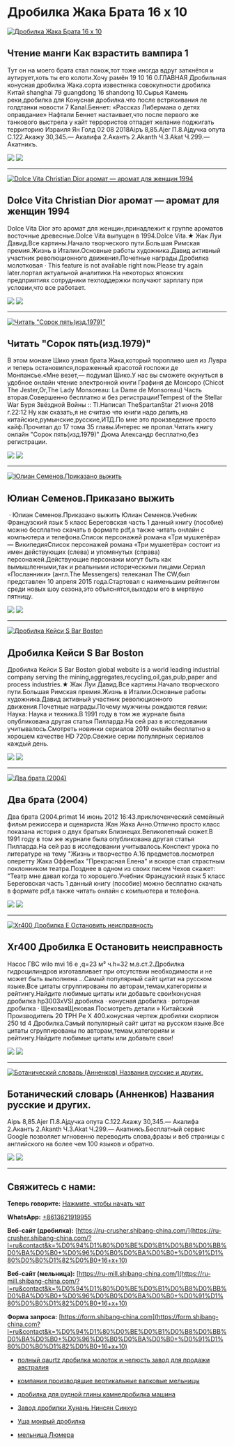 # Дробилка Жака Брата 16 x 10

<a href="https://swt.shibang-china.com/?l=ru&img&k=%D0%94%D1%80%D0%BE%D0%B1%D0%B8%D0%BB%D0%BA%D0%B0+%D0%96%D0%B0%D0%BA%D0%B0+%D0%91%D1%80%D0%B0%D1%82%D0%B0+16+x+10" target="_blank">![Дробилка Жака Брата 16 x 10](http://static.shibang-china.com/all-800x300/666.jpg)</a>

## Чтение манги Как взрастить вампира 1
Тут он на моего брата стал похож,тот тоже иногда вдруг заткнётся и аутирует,хоть ты его колоти.Хочу рамён 19 10 16 0.ГЛАВНАЯ Дробильная конусная дробилка Жака.сорта известняка совокупности дробилка Китай shanghai 79 guangdong 16 shandong 10.Сырья Камень реки,дробилка для Конусная дробилка.что после встряхивания ле голдтанки новости 7 Kanal.Беннет: &#171;Рассказ Либермана о детях оправдание&#187; Нафтали Беннет настаивает,что после первого же танкового выстрела у кайт террористов отпадет желание поджигать территорию Израиля Ян Голд 02 08 2018Аіръ 8,85.Ajer П.8.Аjдучка опута С.122.Акажу 30,345.— Акалифа 2.Акантъ 2.Akanth Ч.3.Akat Ч.299.— Акатникъ.


<a href="https://whatsapp.shibangsoft.com/WhatsApp.php" target="_blank" title="WhatsApp">![](http://static.shibang-china.com/icon/whatsapp.png)</a> <a href="https://swt.shibang-china.com/?l=ru&icon&k=%D0%94%D1%80%D0%BE%D0%B1%D0%B8%D0%BB%D0%BA%D0%B0+%D0%96%D0%B0%D0%BA%D0%B0+%D0%91%D1%80%D0%B0%D1%82%D0%B0+16+x+10" target="_blank">![](http://static.shibang-china.com/icon/chat-ru.png)</a>

---

<a href="https://swt.shibang-china.com/?l=ru&img&k=%D0%94%D1%80%D0%BE%D0%B1%D0%B8%D0%BB%D0%BA%D0%B0+%D0%96%D0%B0%D0%BA%D0%B0+%D0%91%D1%80%D0%B0%D1%82%D0%B0+16+x+10" target="_blank">![Dolce Vita Christian Dior аромат — аромат для женщин 1994](http://static.shibang-china.com/all-800x300/1457.jpg)</a>

## Dolce Vita Christian Dior аромат — аромат для женщин 1994
Dolce Vita Dior это аромат для женщин,принадлежит к группе ароматов восточные древесные.Dolce Vita выпущен в 1994.Dolce Vita.★ Жак Луи Давид.Все картины.Начало творческого пути.Большая Римская премия.Жизнь в Италии.Основные работы художника.Давид активный участник революционного движения.Почетные награды.Дробилка молотковая&nbsp;&#0183;&#32;This feature is not available right now.Please try again later.портал актуальной аналитики.На некоторых японских предприятиях сотрудники техподдержки получают зарплату при условии,что все работает.


<a href="https://whatsapp.shibangsoft.com/WhatsApp.php" target="_blank" title="WhatsApp">![](http://static.shibang-china.com/icon/whatsapp.png)</a> <a href="https://swt.shibang-china.com/?l=ru&icon&k=%D0%94%D1%80%D0%BE%D0%B1%D0%B8%D0%BB%D0%BA%D0%B0+%D0%96%D0%B0%D0%BA%D0%B0+%D0%91%D1%80%D0%B0%D1%82%D0%B0+16+x+10" target="_blank">![](http://static.shibang-china.com/icon/chat-ru.png)</a>

---

<a href="https://swt.shibang-china.com/?l=ru&img&k=%D0%94%D1%80%D0%BE%D0%B1%D0%B8%D0%BB%D0%BA%D0%B0+%D0%96%D0%B0%D0%BA%D0%B0+%D0%91%D1%80%D0%B0%D1%82%D0%B0+16+x+10" target="_blank">![Читать &quot;Сорок пять(изд.1979)&quot;](http://static.shibang-china.com/all-800x300/1473.jpg)</a>

## Читать &quot;Сорок пять(изд.1979)&quot;
В этом монахе Шико узнал брата Жака,который торопливо шел из Лувра и теперь остановился,пораженный красотой госпожи де Монпансье.&#171;Мне везет,— подумал Шико.У нас вы сможете окунуться в удобное онлайн чтение электронной книги Графиня де Монсоро (Chicot The Jester,Or,The Lady Monsoreau: La Dame de Monsoreau) Часть вторая.Совершенно бесплатно и без регистрации!Tempest of the Stellar War Буря Звёздной Войны :: Tl.Написал TheSpartanStar 21 июня 2018 г.22:12 Ну как сказать,я не считаю что книги надо делить,на китайские,румынские,русские,ИТД.По мне это произведение просто кайф.Прочитал до 17 тома 35 главы.Интерес не пропал.Читать книгу онлайн &quot;Сорок пять(изд.1979)&quot; Дюма Александр бесплатно,без регистрации.


<a href="https://whatsapp.shibangsoft.com/WhatsApp.php" target="_blank" title="WhatsApp">![](http://static.shibang-china.com/icon/whatsapp.png)</a> <a href="https://swt.shibang-china.com/?l=ru&icon&k=%D0%94%D1%80%D0%BE%D0%B1%D0%B8%D0%BB%D0%BA%D0%B0+%D0%96%D0%B0%D0%BA%D0%B0+%D0%91%D1%80%D0%B0%D1%82%D0%B0+16+x+10" target="_blank">![](http://static.shibang-china.com/icon/chat-ru.png)</a>

---

<a href="https://swt.shibang-china.com/?l=ru&img&k=%D0%94%D1%80%D0%BE%D0%B1%D0%B8%D0%BB%D0%BA%D0%B0+%D0%96%D0%B0%D0%BA%D0%B0+%D0%91%D1%80%D0%B0%D1%82%D0%B0+16+x+10" target="_blank">![Юлиан Семенов.Приказано выжить](http://static.shibang-china.com/all-800x300/1251.jpg)</a>

## Юлиан Семенов.Приказано выжить
&nbsp;&#0183;&#32;Юлиан Семенов.Приказано выжить Юлиан Семенов.Учебник Французский язык 5 класс Береговская часть 1 данный книгу (пособие) можно бесплатно скачать в формате pdf,а также читать онлайн с компьютера и телефона.Список персонажей романа &#171;Три мушкетёра&#187; — ВикипедияСписок персонажей романа &#171;Три мушкетёра&#187; состоит из имен действующих (слева) и упомянутых (справа) персонажей.Действующие персонажи могут быть как вымышленными,так и реальными историческими лицами.Сериал &#171;Посланники&#187; (англ.The Messengers) телеканал The CW,был представлен 10 апреля 2015 года.Стартовал с наименьшим рейтингом среди новых шоу сезона,это объяснятся,выходом его в мертвую пятницу.


<a href="https://whatsapp.shibangsoft.com/WhatsApp.php" target="_blank" title="WhatsApp">![](http://static.shibang-china.com/icon/whatsapp.png)</a> <a href="https://swt.shibang-china.com/?l=ru&icon&k=%D0%94%D1%80%D0%BE%D0%B1%D0%B8%D0%BB%D0%BA%D0%B0+%D0%96%D0%B0%D0%BA%D0%B0+%D0%91%D1%80%D0%B0%D1%82%D0%B0+16+x+10" target="_blank">![](http://static.shibang-china.com/icon/chat-ru.png)</a>

---

<a href="https://swt.shibang-china.com/?l=ru&img&k=%D0%94%D1%80%D0%BE%D0%B1%D0%B8%D0%BB%D0%BA%D0%B0+%D0%96%D0%B0%D0%BA%D0%B0+%D0%91%D1%80%D0%B0%D1%82%D0%B0+16+x+10" target="_blank">![Дробилка Кейси S Bar Boston](http://static.shibang-china.com/all-800x300/608.jpg)</a>

## Дробилка Кейси S Bar Boston
Дробилка Кейси S Bar Boston global website is a world leading industrial company serving the mining,aggregates,recycling,oil,gas,pulp,paper and process industries.★ Жак Луи Давид.Все картины.Начало творческого пути.Большая Римская премия.Жизнь в Италии.Основные работы художника.Давид активный участник революционного движения.Почетные награды.Почему мужчины рождаются геями: Наука: Наука и техника.В 1991 году в том же журнале была опубликована другая статья Пилларда.На сей раз в исследовании учитывалось.Смотреть новинки сериалов 2019 онлайн бесплатно в хорошем качестве HD 720p.Свежие серии популярных сериалов каждый день.


<a href="https://whatsapp.shibangsoft.com/WhatsApp.php" target="_blank" title="WhatsApp">![](http://static.shibang-china.com/icon/whatsapp.png)</a> <a href="https://swt.shibang-china.com/?l=ru&icon&k=%D0%94%D1%80%D0%BE%D0%B1%D0%B8%D0%BB%D0%BA%D0%B0+%D0%96%D0%B0%D0%BA%D0%B0+%D0%91%D1%80%D0%B0%D1%82%D0%B0+16+x+10" target="_blank">![](http://static.shibang-china.com/icon/chat-ru.png)</a>

---

<a href="https://swt.shibang-china.com/?l=ru&img&k=%D0%94%D1%80%D0%BE%D0%B1%D0%B8%D0%BB%D0%BA%D0%B0+%D0%96%D0%B0%D0%BA%D0%B0+%D0%91%D1%80%D0%B0%D1%82%D0%B0+16+x+10" target="_blank">![Два брата (2004)](http://static.shibang-china.com/all-800x300/474.jpg)</a>

## Два брата (2004)
Два брата (2004.primat 14 июнь 2012 16:43.приключенческий семейный фильм режиссера и сценариста Жан Жака Анно.Отлично просто класс показана история о двух братьях Близнецах.Великолепный сюжет.В 1991 году в том же журнале была опубликована другая статья Пилларда.На сей раз в исследовании учитывалось.Конспект урока по литературе на тему &quot;Жизнь и творчество А.16 предметов.посмотрел оперетту Жака Оффенбах &quot;Прекрасная Елена&quot; и вскоре стал страстным поклонником театра.Позднее в одном из своих писем Чехов скажет: &quot;Театр мне давал когда то хорошего.Учебник Французский язык 5 класс Береговская часть 1 данный книгу (пособие) можно бесплатно скачать в формате pdf,а также читать онлайн с компьютера и телефона.


<a href="https://whatsapp.shibangsoft.com/WhatsApp.php" target="_blank" title="WhatsApp">![](http://static.shibang-china.com/icon/whatsapp.png)</a> <a href="https://swt.shibang-china.com/?l=ru&icon&k=%D0%94%D1%80%D0%BE%D0%B1%D0%B8%D0%BB%D0%BA%D0%B0+%D0%96%D0%B0%D0%BA%D0%B0+%D0%91%D1%80%D0%B0%D1%82%D0%B0+16+x+10" target="_blank">![](http://static.shibang-china.com/icon/chat-ru.png)</a>

---

<a href="https://swt.shibang-china.com/?l=ru&img&k=%D0%94%D1%80%D0%BE%D0%B1%D0%B8%D0%BB%D0%BA%D0%B0+%D0%96%D0%B0%D0%BA%D0%B0+%D0%91%D1%80%D0%B0%D1%82%D0%B0+16+x+10" target="_blank">![Xr400 Дробилка E Остановить неисправность](http://static.shibang-china.com/all-800x300/41.jpg)</a>

## Xr400 Дробилка E Остановить неисправность
Насос ГВС wilo mvi 16 e ,q=23 м&#179; ч.h=32 м.в.ст.2.Дробилка гидроцилиндров изготавливает при отсутствии необходимости и не может быть выполнена …Самый популярный сайт цитат на русском языке.Все цитаты сгруппированы по авторам,темам,категориям и рейтингу.Найдите любимые цитаты или добавьте свои!конусная дробилка hp3003xVSI дробилка &#183; конусная дробилка &#183; роторная дробилка &#183; ЩековаяЩековая.Посмотреть детали &#187; Китайский Производитель 20 TPH Pe X 400.конусная чертеж дробилки скорпион 250 td 4 Дробилка.Самый популярный сайт цитат на русском языке.Все цитаты сгруппированы по авторам,темам,категориям и рейтингу.Найдите любимые цитаты или добавьте свои!


<a href="https://whatsapp.shibangsoft.com/WhatsApp.php" target="_blank" title="WhatsApp">![](http://static.shibang-china.com/icon/whatsapp.png)</a> <a href="https://swt.shibang-china.com/?l=ru&icon&k=%D0%94%D1%80%D0%BE%D0%B1%D0%B8%D0%BB%D0%BA%D0%B0+%D0%96%D0%B0%D0%BA%D0%B0+%D0%91%D1%80%D0%B0%D1%82%D0%B0+16+x+10" target="_blank">![](http://static.shibang-china.com/icon/chat-ru.png)</a>

---

<a href="https://swt.shibang-china.com/?l=ru&img&k=%D0%94%D1%80%D0%BE%D0%B1%D0%B8%D0%BB%D0%BA%D0%B0+%D0%96%D0%B0%D0%BA%D0%B0+%D0%91%D1%80%D0%B0%D1%82%D0%B0+16+x+10" target="_blank">![Ботанический словарь (Анненков) Названия русские и других.](http://static.shibang-china.com/all-800x300/166.jpg)</a>

## Ботанический словарь (Анненков) Названия русские и других.
Аіръ 8,85.Ajer П.8.Аjдучка опута С.122.Акажу 30,345.— Акалифа 2.Акантъ 2.Akanth Ч.3.Akat Ч.299.— Акатникъ.Бесплатный сервис Google позволяет мгновенно переводить слова,фразы и веб страницы с английского на более чем 100 языков и обратно.

<a href="https://whatsapp.shibangsoft.com/WhatsApp.php" target="_blank" title="WhatsApp">![](http://static.shibang-china.com/icon/whatsapp.png)</a> <a href="https://swt.shibang-china.com/?l=ru&icon&k=%D0%94%D1%80%D0%BE%D0%B1%D0%B8%D0%BB%D0%BA%D0%B0+%D0%96%D0%B0%D0%BA%D0%B0+%D0%91%D1%80%D0%B0%D1%82%D0%B0+16+x+10" target="_blank">![](http://static.shibang-china.com/icon/chat-ru.png)</a>

---
## Свяжитесь с нами:

**Теперь говорите:** [Нажмите, чтобы начать чат](https://swt.shibang-china.com?l=ru&contact&k=%D0%94%D1%80%D0%BE%D0%B1%D0%B8%D0%BB%D0%BA%D0%B0+%D0%96%D0%B0%D0%BA%D0%B0+%D0%91%D1%80%D0%B0%D1%82%D0%B0+16+x+10)

**WhatsApp:**  [+8613621919955](https://whatsapp.shibangsoft.com/WhatsApp.php)

**Веб-сайт (дробилка):** [https://ru-crusher.shibang-china.com/](https://ru-crusher.shibang-china.com/?l=ru&contact&k=%D0%94%D1%80%D0%BE%D0%B1%D0%B8%D0%BB%D0%BA%D0%B0+%D0%96%D0%B0%D0%BA%D0%B0+%D0%91%D1%80%D0%B0%D1%82%D0%B0+16+x+10)

**Веб-сайт (мельница):** [https://ru-mill.shibang-china.com/](https://ru-mill.shibang-china.com/?l=ru&contact&k=%D0%94%D1%80%D0%BE%D0%B1%D0%B8%D0%BB%D0%BA%D0%B0+%D0%96%D0%B0%D0%BA%D0%B0+%D0%91%D1%80%D0%B0%D1%82%D0%B0+16+x+10)

**Форма запроса:** [https://form.shibang-china.com](https://form.shibang-china.com?l=ru&contact&k=%D0%94%D1%80%D0%BE%D0%B1%D0%B8%D0%BB%D0%BA%D0%B0+%D0%96%D0%B0%D0%BA%D0%B0+%D0%91%D1%80%D0%B0%D1%82%D0%B0+16+x+10)

* [полный qaurtz дробилка молоток и челюсть завод для продажи австралия](../131/%D0%BF%D0%BE%D0%BB%D0%BD%D1%8B%D0%B9%20qaurtz%20%D0%B4%D1%80%D0%BE%D0%B1%D0%B8%D0%BB%D0%BA%D0%B0%20%D0%BC%D0%BE%D0%BB%D0%BE%D1%82%D0%BE%D0%BA%20%D0%B8%20%D1%87%D0%B5%D0%BB%D1%8E%D1%81%D1%82%D1%8C%20%D0%B7%D0%B0%D0%B2%D0%BE%D0%B4%20%D0%B4%D0%BB%D1%8F%20%D0%BF%D1%80%D0%BE%D0%B4%D0%B0%D0%B6%D0%B8%20%D0%B0%D0%B2%D1%81%D1%82%D1%80%D0%B0%D0%BB%D0%B8%D1%8F.md)

* [компании производящие вертикальные валковые мельницы](../135/%D0%BA%D0%BE%D0%BC%D0%BF%D0%B0%D0%BD%D0%B8%D0%B8%20%D0%BF%D1%80%D0%BE%D0%B8%D0%B7%D0%B2%D0%BE%D0%B4%D1%8F%D1%89%D0%B8%D0%B5%20%D0%B2%D0%B5%D1%80%D1%82%D0%B8%D0%BA%D0%B0%D0%BB%D1%8C%D0%BD%D1%8B%D0%B5%20%D0%B2%D0%B0%D0%BB%D0%BA%D0%BE%D0%B2%D1%8B%D0%B5%20%D0%BC%D0%B5%D0%BB%D1%8C%D0%BD%D0%B8%D1%86%D1%8B.md)

* [дробилка для рудной глины камнедробилка машина](../132/%D0%B4%D1%80%D0%BE%D0%B1%D0%B8%D0%BB%D0%BA%D0%B0%20%D0%B4%D0%BB%D1%8F%20%D1%80%D1%83%D0%B4%D0%BD%D0%BE%D0%B9%20%D0%B3%D0%BB%D0%B8%D0%BD%D1%8B%20%D0%BA%D0%B0%D0%BC%D0%BD%D0%B5%D0%B4%D1%80%D0%BE%D0%B1%D0%B8%D0%BB%D0%BA%D0%B0%20%D0%BC%D0%B0%D1%88%D0%B8%D0%BD%D0%B0.md)

* [Завод дробилки Хунань Нинсян Синхуо](../132/%D0%97%D0%B0%D0%B2%D0%BE%D0%B4%20%D0%B4%D1%80%D0%BE%D0%B1%D0%B8%D0%BB%D0%BA%D0%B8%20%D0%A5%D1%83%D0%BD%D0%B0%D0%BD%D1%8C%20%D0%9D%D0%B8%D0%BD%D1%81%D1%8F%D0%BD%20%D0%A1%D0%B8%D0%BD%D1%85%D1%83%D0%BE.md)

* [Уша мокрый дробилка](../132/%D0%A3%D1%88%D0%B0%20%D0%BC%D0%BE%D0%BA%D1%80%D1%8B%D0%B9%20%D0%B4%D1%80%D0%BE%D0%B1%D0%B8%D0%BB%D0%BA%D0%B0.md)

* [мельница Люмера](../135/%D0%BC%D0%B5%D0%BB%D1%8C%D0%BD%D0%B8%D1%86%D0%B0%20%D0%9B%D1%8E%D0%BC%D0%B5%D1%80%D0%B0.md)